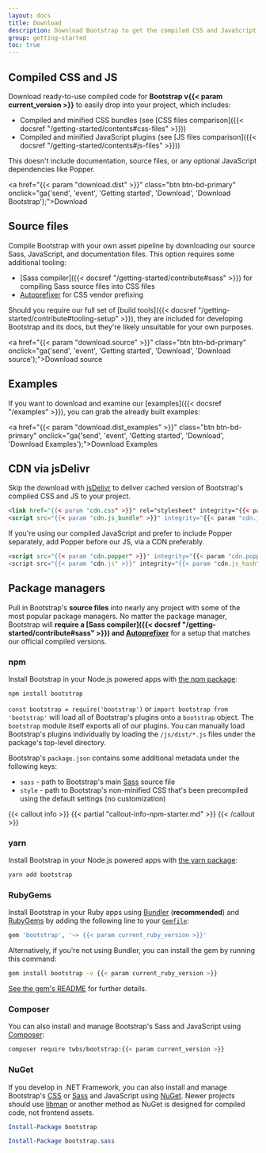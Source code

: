 ```yaml
---
layout: docs
title: Download
description: Download Bootstrap to get the compiled CSS and JavaScript, source code, or include it with your favorite package managers like npm, RubyGems, and more.
group: getting-started
toc: true
---
```


## Compiled CSS and JS

Download ready-to-use compiled code for **Bootstrap v{{< param current_version >}}** to easily drop into your project, which includes:

- Compiled and minified CSS bundles (see [CSS files comparison]({{< docsref "/getting-started/contents#css-files" >}}))
- Compiled and minified JavaScript plugins (see [JS files comparison]({{< docsref "/getting-started/contents#js-files" >}}))

This doesn't include documentation, source files, or any optional JavaScript dependencies like Popper.

<a href="{{< param "download.dist" >}}" class="btn btn-bd-primary" onclick="ga('send', 'event', 'Getting started', 'Download', 'Download Bootstrap');">Download</a>

## Source files

Compile Bootstrap with your own asset pipeline by downloading our source Sass, JavaScript, and documentation files. This option requires some additional tooling:

- [Sass compiler]({{< docsref "/getting-started/contribute#sass" >}}) for compiling Sass source files into CSS files
- [Autoprefixer](https://github.com/postcss/autoprefixer) for CSS vendor prefixing

Should you require our full set of [build tools]({{< docsref "/getting-started/contribute#tooling-setup" >}}), they are included for developing Bootstrap and its docs, but they're likely unsuitable for your own purposes.

<a href="{{< param "download.source" >}}" class="btn btn-bd-primary" onclick="ga('send', 'event', 'Getting started', 'Download', 'Download source');">Download source</a>

## Examples

If you want to download and examine our [examples]({{< docsref "/examples" >}}), you can grab the already built examples:

<a href="{{< param "download.dist_examples" >}}" class="btn btn-bd-primary" onclick="ga('send', 'event', 'Getting started', 'Download', 'Download Examples');">Download Examples</a>

## CDN via jsDelivr

Skip the download with [jsDelivr](https://www.jsdelivr.com/) to deliver cached version of Bootstrap's compiled CSS and JS to your project.

```html
<link href="{{< param "cdn.css" >}}" rel="stylesheet" integrity="{{< param "cdn.css_hash" >}}" crossorigin="anonymous">
<script src="{{< param "cdn.js_bundle" >}}" integrity="{{< param "cdn.js_bundle_hash" >}}" crossorigin="anonymous"></script>
```

If you're using our compiled JavaScript and prefer to include Popper separately, add Popper before our JS, via a CDN preferably.

```html
<script src="{{< param "cdn.popper" >}}" integrity="{{< param "cdn.popper_hash" >}}" crossorigin="anonymous"></script>
<script src="{{< param "cdn.js" >}}" integrity="{{< param "cdn.js_hash" >}}" crossorigin="anonymous"></script>
```

## Package managers

Pull in Bootstrap's **source files** into nearly any project with some of the most popular package managers. No matter the package manager, Bootstrap will **require a [Sass compiler]({{< docsref "/getting-started/contribute#sass" >}}) and [Autoprefixer](https://github.com/postcss/autoprefixer)** for a setup that matches our official compiled versions.

### npm

Install Bootstrap in your Node.js powered apps with [the npm package](https://www.npmjs.com/package/bootstrap):

```sh
npm install bootstrap
```

`const bootstrap = require('bootstrap')` or `import bootstrap from 'bootstrap'` will load all of Bootstrap's plugins onto a `bootstrap` object.
The `bootstrap` module itself exports all of our plugins. You can manually load Bootstrap's plugins individually by loading the `/js/dist/*.js` files under the package's top-level directory.

Bootstrap's `package.json` contains some additional metadata under the following keys:

- `sass` - path to Bootstrap's main [Sass](https://sass-lang.com/) source file
- `style` - path to Bootstrap's non-minified CSS that's been precompiled using the default settings (no customization)

{{< callout info >}}
{{< partial "callout-info-npm-starter.md" >}}
{{< /callout >}}

### yarn

Install Bootstrap in your Node.js powered apps with [the yarn package](https://yarnpkg.com/en/package/bootstrap):

```sh
yarn add bootstrap
```

### RubyGems

Install Bootstrap in your Ruby apps using [Bundler](https://bundler.io/) (**recommended**) and [RubyGems](https://rubygems.org/) by adding the following line to your [`Gemfile`](https://bundler.io/gemfile.html):

```ruby
gem 'bootstrap', '~> {{< param current_ruby_version >}}'
```

Alternatively, if you're not using Bundler, you can install the gem by running this command:

```sh
gem install bootstrap -v {{< param current_ruby_version >}}
```

[See the gem's README](https://github.com/twbs/bootstrap-rubygem/blob/master/README.md) for further details.

### Composer

You can also install and manage Bootstrap's Sass and JavaScript using [Composer](https://getcomposer.org/):

```sh
composer require twbs/bootstrap:{{< param current_version >}}
```

### NuGet

If you develop in .NET Framework, you can also install and manage Bootstrap's [CSS](https://www.nuget.org/packages/bootstrap/) or [Sass](https://www.nuget.org/packages/bootstrap.sass/) and JavaScript using [NuGet](https://www.nuget.org/). Newer projects should use [libman](https://docs.microsoft.com/en-us/aspnet/core/client-side/libman/) or another method as NuGet is designed for compiled code, not frontend assets.

```powershell
Install-Package bootstrap
```

```powershell
Install-Package bootstrap.sass
```
